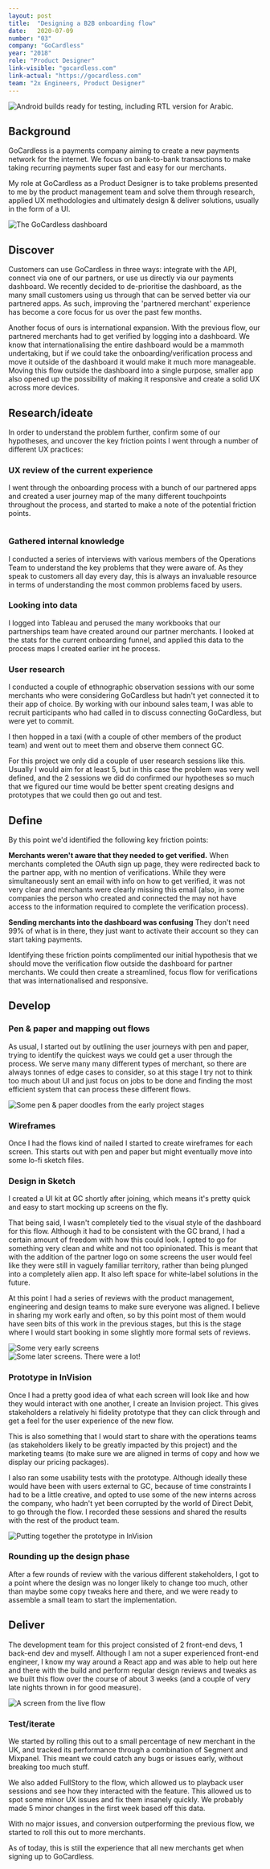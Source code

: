```yaml
---
layout: post
title:  "Designing a B2B onboarding flow"
date:   2020-07-09
number: "03"
company: "GoCardless"
year: "2018"
role: "Product Designer"
link-visible: "gocardless.com"
link-actual: "https://gocardless.com"
team: "2x Engineers, Product Designer"
---
```


<div class="case-study--image header"><img src="assets/img/case-studies/gocardless-header.jpg" alt="Android builds ready for testing, including RTL version for Arabic."></div>

## Background

GoCardless is a payments company aiming to create a new payments network for the internet. We focus on bank-to-bank transactions to make taking recurring payments super fast and easy for our merchants.

My role at GoCardless as a Product Designer is to take problems presented to me by the product management team and solve them through research, applied UX methodologies and ultimately design & deliver solutions, usually in the form of a UI.

<div class="case-study--image"><img src="assets/img/case-studies/gocardless/gc-1.png" alt="The GoCardless dashboard"></div>


## Discover

Customers can use GoCardless in three ways: integrate with the API, connect via one of our partners, or use us directly via our payments dashboard. We recently decided to de-prioritise the dashboard, as the many small customers using us through that can be served better via our partnered apps. As such, improving the 'partnered merchant' experience has become a core focus for us over the past few months.

Another focus of ours is international expansion. With the previous flow, our partnered merchants had to get verified by logging into a dashboard. We know that internationalising the entire dashboard would be a mammoth undertaking, but if we could take the onboarding/verification process and move it outside of the dashboard it would make it much more manageable.
Moving this flow outside the dashboard into a single purpose, smaller app also opened up the possibility of making it responsive and create a solid UX across more devices.


## Research/ideate

In order to understand the problem further, confirm some of our hypotheses, and uncover the key friction points I went through a number of different UX practices:


### UX review of the current experience

I went through the onboarding process with a bunch of our partnered apps and created a user journey map of the many different touchpoints throughout the process, and started to make a note of the potential friction points.


<div class="case-study--image"><img src="assets/img/case-studies/gocardless/gc-2.png" alt=""></div>


### Gathered internal knowledge

I conducted a series of interviews with various members of the Operations Team to understand the key problems that they were aware of. As they speak to customers all day every day, this is always an invaluable resource in terms of understanding the most common problems faced by users.


### Looking into data

I logged into Tableau and perused the many workbooks that our partnerships team have created around our partner merchants. I looked at the stats for the current onboarding funnel, and applied this data to the process maps I created earlier int he process.


### User research

I conducted a couple of ethnographic observation sessions with our some merchants who were considering GoCardless but hadn't yet connected it to their app of choice. By working with our inbound sales team, I was able to recruit participants who had called in to discuss connecting GoCardless, but were yet to commit.

I then hopped in a taxi (with a couple of other members of the product team) and went out to meet them and observe them connect GC.

For this project we only did a couple of user research sessions like this. Usually I would aim for at least 5, but in this case the problem was very well defined, and the 2 sessions we did do confirmed our hypotheses so much that we figured our time would be better spent creating designs and prototypes that we could then go out and test.


## Define

By this point we'd identified the following key friction points:

**Merchants weren't aware that they needed to get verified.**
When merchants completed the OAuth sign up page, they were redirected back to the partner app, with no mention of verifications. While they were simultaneously sent an email with info on how to get verified, it was not very clear and merchants were clearly missing this email (also, in some companies the person who created and connected the may not have access to the information required to complete the verification process).

**Sending merchants into the dashboard was confusing**
They don't need 99% of what is in there, they just want to activate their account so they can start taking payments.

Identifying these friction points complimented our initial hypothesis that we should move the verification flow outside the dashboard for partner merchants. We could then create a streamlined, focus flow for verifications that was internationalised and responsive.


## Develop
### Pen & paper and mapping out flows

As usual, I started out by outlining the user journeys with pen and paper, trying to identify the quickest ways we could get a user through the process. We serve many many different types of merchant, so there are always tonnes of edge cases to consider, so at this stage I try not to think too much about UI and just focus on jobs to be done and finding the most efficient system that can process these different flows.


<div class="case-study--image"><img src="assets/img/case-studies/gocardless/gc-3.png" alt="Some pen & paper doodles from the early project stages"></div>


### Wireframes

Once I had the flows kind of nailed I started to create wireframes for each screen. This starts out with pen and paper but might eventually move into some lo-fi sketch files.


### Design in Sketch

I created a UI kit at GC shortly after joining, which means it's pretty quick and easy to start mocking up screens on the fly.

That being said, I wasn't completely tied to the visual style of the dashboard for this flow. Although it had to be consistent with the GC brand, I had a certain amount of freedom with how this could look. I opted to go for something very clean and white and not too opinionated. This is meant that with the addition of the partner logo on some screens the user would feel like they were still in vaguely familiar territory, rather than being plunged into a completely alien app. It also left space for white-label solutions in the future.

At this point I had a series of reviews with the product management, engineering and design teams to make sure everyone was aligned. I believe in sharing my work early and often, so by this point most of them would have seen bits of this work in the previous stages, but this is the stage where I would start booking in some slightly more formal sets of reviews.


<div class="case-study--image"><img src="assets/img/case-studies/gocardless/gc-6.png" alt="Some very early screens"></div>

<div class="case-study--image"><img src="assets/img/case-studies/gocardless/gc-7.png" alt="Some later screens. There were a lot!"></div>


### Prototype in InVision

Once I had a pretty good idea of what each screen will look like and how they would interact with one another, I create an Invision project. This gives stakeholders a relatively hi fidelity prototype that they can click through and get a feel for the user experience of the new flow.

This is also something that I would start to share with the operations teams (as stakeholders likely to be greatly impacted by this project) and the marketing teams (to make sure we are aligned in terms of copy and how we display our pricing packages).

I also ran some usability tests with the prototype. Although ideally these would have been with users external to GC, because of time constraints I had to be a little creative, and opted to use some of the new interns across the company, who hadn't yet been corrupted by the world of Direct Debit, to go through the flow. I recorded these sessions and shared the results with the rest of the product team.


<div class="case-study--image"><img src="assets/img/case-studies/gocardless/gc-4.png" alt="Putting together the prototype in InVision"></div>

### Rounding up the design phase

After a few rounds of review with the various different stakeholders, I got to a point where the design was no longer likely to change too much, other than maybe some copy tweaks here and there, and we were ready to assemble a small team to start the implementation.


## Deliver

The development team for this project consisted of 2 front-end devs, 1 back-end dev and myself. Although I am not a super experienced front-end engineer, I know my way around a React app and was able to help out here and there with the build and perform regular design reviews and tweaks as we built this flow over the course of about 3 weeks (and a couple of very late nights thrown in for good measure).


<div class="case-study--image"><img src="assets/img/case-studies/gocardless/gc-5.png" alt="A screen from the live flow"></div>


### Test/iterate

We started by rolling this out to a small percentage of new merchant in the UK, and tracked its performance through a combination of Segment and Mixpanel. This meant we could catch any bugs or issues early, without breaking too much stuff.

We also added FullStory to the flow, which allowed us to playback user sessions and see how they interacted with the feature. This allowed us to spot some minor UX issues and fix them insanely quickly. We probably made 5 minor changes in the first week based off this data.

With no major issues, and conversion outperforming the previous flow, we started to roll this out to more merchants.

As of today, this is still the experience that all new merchants get when signing up to GoCardless.
